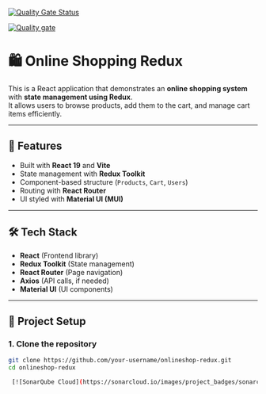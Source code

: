  [![Quality Gate Status](https://sonarcloud.io/api/project_badges/measure?project=SuganyaPrabagarane_onlineshop-redux&metric=alert_status)](https://sonarcloud.io/summary/new_code?id=SuganyaPrabagarane_onlineshop-redux)

 [![Quality gate](https://sonarcloud.io/api/project_badges/quality_gate?project=SuganyaPrabagarane_onlineshop-redux)](https://sonarcloud.io/summary/new_code?id=SuganyaPrabagarane_onlineshop-redux) 

# 🛍️ Online Shopping Redux

This is a React application that demonstrates an **online shopping system** with **state management using Redux**.  
It allows users to browse products, add them to the cart, and manage cart items efficiently.

---

## 🚀 Features
- Built with **React 19** and **Vite**
- State management with **Redux Toolkit**
- Component-based structure (`Products`, `Cart`, `Users`)
- Routing with **React Router**
- UI styled with **Material UI (MUI)**

---

## 🛠️ Tech Stack
- **React** (Frontend library)
- **Redux Toolkit** (State management)
- **React Router** (Page navigation)
- **Axios** (API calls, if needed)
- **Material UI** (UI components)

---

## 📂 Project Setup

### 1. Clone the repository
```bash
git clone https://github.com/your-username/onlineshop-redux.git
cd onlineshop-redux

 [![SonarQube Cloud](https://sonarcloud.io/images/project_badges/sonarcloud-light.svg)](https://sonarcloud.io/summary/new_code?id=SuganyaPrabagarane_onlineshop-redux)